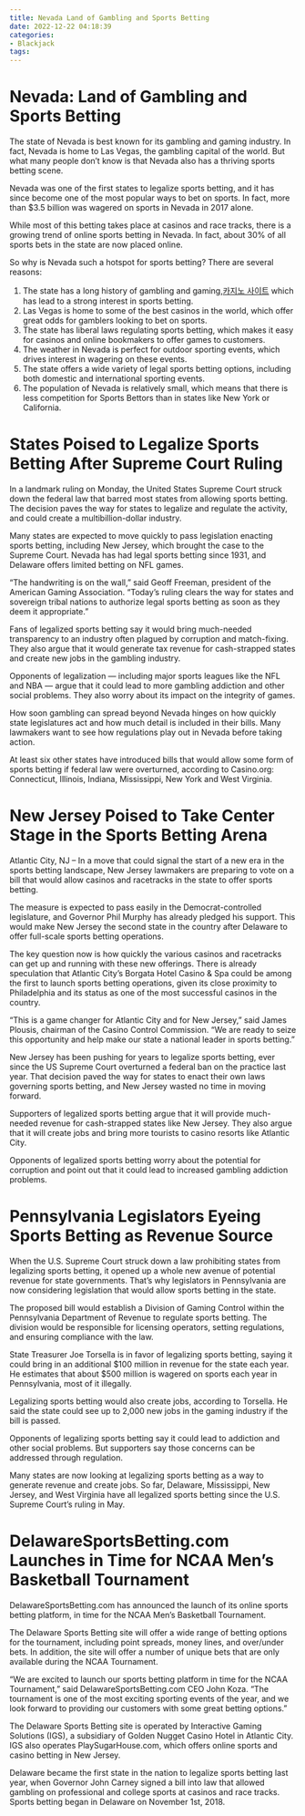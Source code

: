 ```yaml
---
title: Nevada Land of Gambling and Sports Betting 
date: 2022-12-22 04:18:39
categories:
- Blackjack
tags:
---
```



#  Nevada: Land of Gambling and Sports Betting 

The state of Nevada is best known for its gambling and gaming industry. In fact, Nevada is home to Las Vegas, the gambling capital of the world. But what many people don’t know is that Nevada also has a thriving sports betting scene.

Nevada was one of the first states to legalize sports betting, and it has since become one of the most popular ways to bet on sports. In fact, more than $3.5 billion was wagered on sports in Nevada in 2017 alone.

While most of this betting takes place at casinos and race tracks, there is a growing trend of online sports betting in Nevada. In fact, about 30% of all sports bets in the state are now placed online.

So why is Nevada such a hotspot for sports betting? There are several reasons: 

1) The state has a long history of gambling and gaming,[카지노 사이트](https://choegocasino.com/) which has lead to a strong interest in sports betting. 
2) Las Vegas is home to some of the best casinos in the world, which offer great odds for gamblers looking to bet on sports. 
3) The state has liberal laws regulating sports betting, which makes it easy for casinos and online bookmakers to offer games to customers. 
4) The weather in Nevada is perfect for outdoor sporting events, which drives interest in wagering on these events. 
5) The state offers a wide variety of legal sports betting options, including both domestic and international sporting events. 
6) The population of Nevada is relatively small, which means that there is less competition for Sports Bettors than in states like New York or California.

#  States Poised to Legalize Sports Betting After Supreme Court Ruling 

In a landmark ruling on Monday, the United States Supreme Court struck down the federal law that barred most states from allowing sports betting. The decision paves the way for states to legalize and regulate the activity, and could create a multibillion-dollar industry.

Many states are expected to move quickly to pass legislation enacting sports betting, including New Jersey, which brought the case to the Supreme Court. Nevada has had legal sports betting since 1931, and Delaware offers limited betting on NFL games.

“The handwriting is on the wall,” said Geoff Freeman, president of the American Gaming Association. “Today’s ruling clears the way for states and sovereign tribal nations to authorize legal sports betting as soon as they deem it appropriate.”

Fans of legalized sports betting say it would bring much-needed transparency to an industry often plagued by corruption and match-fixing. They also argue that it would generate tax revenue for cash-strapped states and create new jobs in the gambling industry.

Opponents of legalization — including major sports leagues like the NFL and NBA — argue that it could lead to more gambling addiction and other social problems. They also worry about its impact on the integrity of games.

How soon gambling can spread beyond Nevada hinges on how quickly state legislatures act and how much detail is included in their bills. Many lawmakers want to see how regulations play out in Nevada before taking action.

At least six other states have introduced bills that would allow some form of sports betting if federal law were overturned, according to Casino.org: Connecticut, Illinois, Indiana, Mississippi, New York and West Virginia.

#  New Jersey Poised to Take Center Stage in the Sports Betting Arena 

Atlantic City, NJ – In a move that could signal the start of a new era in the sports betting landscape, New Jersey lawmakers are preparing to vote on a bill that would allow casinos and racetracks in the state to offer sports betting.

The measure is expected to pass easily in the Democrat-controlled legislature, and Governor Phil Murphy has already pledged his support. This would make New Jersey the second state in the country after Delaware to offer full-scale sports betting operations.

The key question now is how quickly the various casinos and racetracks can get up and running with these new offerings. There is already speculation that Atlantic City’s Borgata Hotel Casino & Spa could be among the first to launch sports betting operations, given its close proximity to Philadelphia and its status as one of the most successful casinos in the country.

“This is a game changer for Atlantic City and for New Jersey,” said James Plousis, chairman of the Casino Control Commission. “We are ready to seize this opportunity and help make our state a national leader in sports betting.”

New Jersey has been pushing for years to legalize sports betting, ever since the US Supreme Court overturned a federal ban on the practice last year. That decision paved the way for states to enact their own laws governing sports betting, and New Jersey wasted no time in moving forward.

Supporters of legalized sports betting argue that it will provide much-needed revenue for cash-strapped states like New Jersey. They also argue that it will create jobs and bring more tourists to casino resorts like Atlantic City.

Opponents of legalized sports betting worry about the potential for corruption and point out that it could lead to increased gambling addiction problems.

#  Pennsylvania Legislators Eyeing Sports Betting as Revenue Source 

When the U.S. Supreme Court struck down a law prohibiting states from legalizing sports betting, it opened up a whole new avenue of potential revenue for state governments. That’s why legislators in Pennsylvania are now considering legislation that would allow sports betting in the state.

The proposed bill would establish a Division of Gaming Control within the Pennsylvania Department of Revenue to regulate sports betting. The division would be responsible for licensing operators, setting regulations, and ensuring compliance with the law.

State Treasurer Joe Torsella is in favor of legalizing sports betting, saying it could bring in an additional $100 million in revenue for the state each year. He estimates that about $500 million is wagered on sports each year in Pennsylvania, most of it illegally.

Legalizing sports betting would also create jobs, according to Torsella. He said the state could see up to 2,000 new jobs in the gaming industry if the bill is passed.

Opponents of legalizing sports betting say it could lead to addiction and other social problems. But supporters say those concerns can be addressed through regulation.

Many states are now looking at legalizing sports betting as a way to generate revenue and create jobs. So far, Delaware, Mississippi, New Jersey, and West Virginia have all legalized sports betting since the U.S. Supreme Court’s ruling in May.

#  DelawareSportsBetting.com Launches in Time for NCAA Men’s Basketball Tournament

DelawareSportsBetting.com has announced the launch of its online sports betting platform, in time for the NCAA Men’s Basketball Tournament.

The Delaware Sports Betting site will offer a wide range of betting options for the tournament, including point spreads, money lines, and over/under bets. In addition, the site will offer a number of unique bets that are only available during the NCAA Tournament.

“We are excited to launch our sports betting platform in time for the NCAA Tournament,” said DelawareSportsBetting.com CEO John Koza. “The tournament is one of the most exciting sporting events of the year, and we look forward to providing our customers with some great betting options.”

The Delaware Sports Betting site is operated by Interactive Gaming Solutions (IGS), a subsidiary of Golden Nugget Casino Hotel in Atlantic City. IGS also operates PlaySugarHouse.com, which offers online sports and casino betting in New Jersey.

Delaware became the first state in the nation to legalize sports betting last year, when Governor John Carney signed a bill into law that allowed gambling on professional and college sports at casinos and race tracks. Sports betting began in Delaware on November 1st, 2018.
